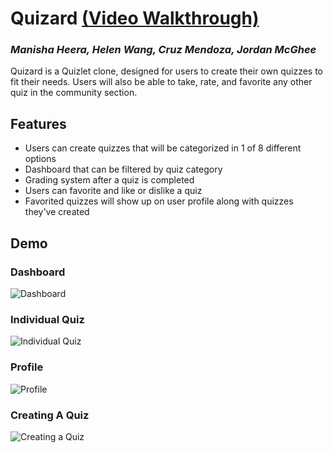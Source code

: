 # Quizard [(Video Walkthrough)](https://youtu.be/WBxkz8Xlr2U)

### *Manisha Heera, Helen Wang, Cruz Mendoza, Jordan McGhee*

Quizard is a Quizlet clone, designed for users to create their own quizzes to fit their needs. Users will also be able to take, rate, and favorite any other quiz in the community section.

## Features
- Users can create quizzes that will be categorized in 1 of 8 different options
- Dashboard that can be filtered by quiz category
- Grading system after a quiz is completed
- Users can favorite and like or dislike a quiz
- Favorited quizzes will show up on user profile along with quizzes they've created

## Demo

### Dashboard
![Dashboard](dashboard.gif)

### Individual Quiz
![Individual Quiz](individual-quiz.gif)

### Profile
![Profile](profile.gif)

### Creating A Quiz
![Creating a Quiz](quiz-create.gif)